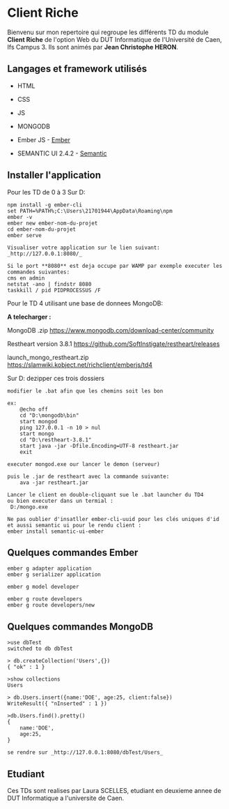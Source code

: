 Client Riche
============

Bienvenu sur mon repertoire qui regroupe les différents TD du module **Client Riche**
de l'option Web du DUT Informatique de l'Université de Caen, Ifs Campus 3.
Ils sont animés par **Jean Christophe HERON**.


Langages et framework utilisés
------------------------------
* HTML
* CSS
* JS
* MONGODB

* Ember JS - [Ember](https://emberjs.com/)
* SEMANTIC UI 2.4.2 - [Semantic](https://semantic-ui.com/)

Installer l'application
-----------------------

Pour les TD de 0 à 3
 Sur D:
 
	npm install -g ember-cli	
	set PATH=%PATH%;C:\Users\21701944\AppData\Roaming\npm	
	ember -v
	ember new ember-nom-du-projet
	cd ember-nom-du-projet
	ember serve
	
	Visualiser votre application sur le lien suivant: _http://127.0.0.1:8080/_
	
	Si le port **8080** est deja occupe par WAMP par exemple executer les commandes suivantes:
	cms en admin
	netstat -ano | findstr 8080
	taskkill / pid PIDPROCESSUS /F
	
Pour le TD 4 utilisant une base de donnees MongoDB:

**A telecharger :**

MongoDB  .zip
https://www.mongodb.com/download-center/community 

Restheart version 3.8.1
https://github.com/SoftInstigate/restheart/releases

launch_mongo_restheart.zip
https://slamwiki.kobject.net/richclient/emberjs/td4

Sur D:
	dezipper ces trois dossiers
	
	modifier le .bat afin que les chemins soit les bon
	
	ex:
		@echo off		
		cd "D:\mongodb\bin"			
		start mongod				
		ping 127.0.0.1 -n 10 > nul				
		start mongo								
		cd "D:\restheart-3.8.1"				
		start java -jar -Dfile.Encoding=UTF-8 restheart.jar				
		exit
				
	executer mongod.exe our lancer le demon (serveur)
	
	puis le .jar de restheart avec la commande suivante:
		ava -jar restheart.jar
		
	Lancer le client en double-cliquant sue le .bat launcher du TD4
	ou bien executer dans un termial :
	 D:/mongo.exe

	Ne pas oublier d'insatller ember-cli-uuid pour les clés uniques d'id
	et aussi semantic ui pour le rendu client :
	ember install semantic-ui-ember
	
Quelques commandes Ember
------------------------

	ember g adapter application
	ember g serializer application
	
	ember g model developer
	
	ember g route developers
	ember g route developers/new

Quelques commandes MongoDB
--------------------------

	>use dbTest
	switched to db dbTest

	> db.createCollection('Users',{})
	{ "ok" : 1 }
	
	>show collections
	Users

	> db.Users.insert({name:'DOE', age:25, client:false})
	WriteResult({ "nInserted" : 1 })
	
	>db.Users.find().pretty()
	{
		name:'DOE',
		age:25,
	}

	se rendre sur _http://127.0.0.1:8080/dbTest/Users_

Etudiant
--------

Ces TDs sont realises par Laura SCELLES, etudiant en deuxieme annee de DUT Informatique
a l'universite de Caen.














